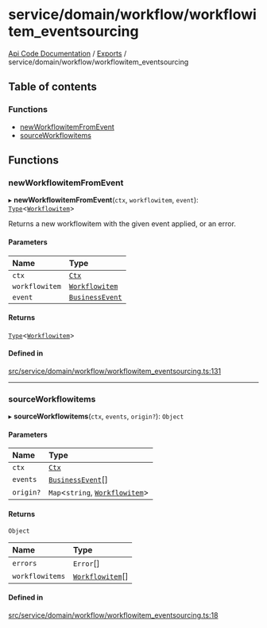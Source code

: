 # service/domain/workflow/workflowitem\_eventsourcing
 
[Api Code Documentation](../README.md) / [Exports](../modules.md) / service/domain/workflow/workflowitem\_eventsourcing

## Table of contents

### Functions

- [newWorkflowitemFromEvent](service_domain_workflow_workflowitem_eventsourcing.md#newworkflowitemfromevent)
- [sourceWorkflowitems](service_domain_workflow_workflowitem_eventsourcing.md#sourceworkflowitems)

## Functions

### newWorkflowitemFromEvent

▸ **newWorkflowitemFromEvent**(`ctx`, `workflowitem`, `event`): [`Type`](result.md#type)<[`Workflowitem`](../interfaces/service_domain_workflow_workflowitem.Workflowitem.md)\>

Returns a new workflowitem with the given event applied, or an error.

#### Parameters

| Name | Type |
| :------ | :------ |
| `ctx` | [`Ctx`](../interfaces/lib_ctx.Ctx.md) |
| `workflowitem` | [`Workflowitem`](../interfaces/service_domain_workflow_workflowitem.Workflowitem.md) |
| `event` | [`BusinessEvent`](service_domain_business_event.md#businessevent) |

#### Returns

[`Type`](result.md#type)<[`Workflowitem`](../interfaces/service_domain_workflow_workflowitem.Workflowitem.md)\>

#### Defined in

[src/service/domain/workflow/workflowitem_eventsourcing.ts:131](https://github.com/openkfw/TruBudget/blob/95e6f8a/api/src/service/domain/workflow/workflowitem_eventsourcing.ts#L131)

___

### sourceWorkflowitems

▸ **sourceWorkflowitems**(`ctx`, `events`, `origin?`): `Object`

#### Parameters

| Name | Type |
| :------ | :------ |
| `ctx` | [`Ctx`](../interfaces/lib_ctx.Ctx.md) |
| `events` | [`BusinessEvent`](service_domain_business_event.md#businessevent)[] |
| `origin?` | `Map`<`string`, [`Workflowitem`](../interfaces/service_domain_workflow_workflowitem.Workflowitem.md)\> |

#### Returns

`Object`

| Name | Type |
| :------ | :------ |
| `errors` | `Error`[] |
| `workflowitems` | [`Workflowitem`](../interfaces/service_domain_workflow_workflowitem.Workflowitem.md)[] |

#### Defined in

[src/service/domain/workflow/workflowitem_eventsourcing.ts:18](https://github.com/openkfw/TruBudget/blob/95e6f8a/api/src/service/domain/workflow/workflowitem_eventsourcing.ts#L18)

